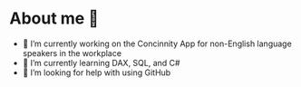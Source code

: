 # About me 👋

- 🔭 I’m currently working on the Concinnity App for non-English language speakers in the workplace
- 🌱 I’m currently learning DAX, SQL, and C#
- 🤔 I’m looking for help with using GitHub
